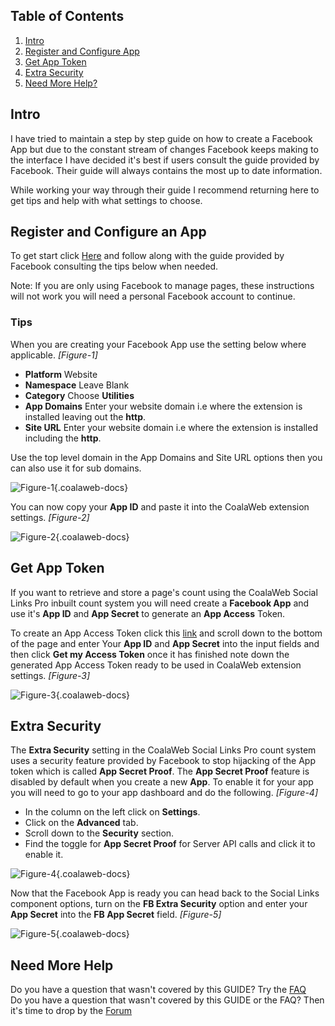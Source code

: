 ## Table of Contents
1.  [Intro](#intro)
1.  [Register and Configure App](#register)
1.  [Get App Token](#token)
2.  [Extra Security](#extra)
3.  [Need More Help?](#more-help)

## <a class="doc-top" name="intro"></a>Intro

I have tried to maintain a step by step guide on how to create a Facebook App but due to the constant stream of changes Facebook keeps making to the interface I have decided it's best if users consult the guide provided by Facebook. Their guide will always contains the most up to date information. 

<div class="uk-alert">While working your way through their guide I recommend returning here to get tips and help with what settings to choose.</div>

## <a name="register"></a>Register and Configure an App

To get start click [Here](https://developers.facebook.com/docs/apps/register) and follow along with the guide provided by Facebook consulting the tips below when needed. 

<div class="uk-alert">Note: If you are only using Facebook to manage pages, these instructions will not work you will need a personal Facebook account to continue.</div>

### Tips

When you are creating your Facebook App use the setting below where applicable. *\[Figure-1\]*

- **Platform** Website
- **Namespace** Leave Blank
- **Category** Choose **Utilities**
- **App Domains** Enter your website domain i.e where the extension is installed leaving out the **http**. 
- **Site URL** Enter your website domain i.e where the extension is installed including the **http**. 

<div class="uk-alert">Use the top level domain in the App Domains and Site URL options then you can also use it for sub domains.</div>

![Figure-1](http://cdn.coalaweb.com/images/docs/joomla-extensions/social-links/fb-app/cw-fbapp-figure-1.png "Figure-1"){.coalaweb-docs}

You can now copy your **App ID** and paste it into the CoalaWeb extension settings. *\[Figure-2\]*

![Figure-2](http://cdn.coalaweb.com/images/docs/joomla-extensions/social-links/fb-app/cw-fbapp-figure-2.png "Figure-2"){.coalaweb-docs}

## <a name="token"></a>Get App Token

If you want to retrieve and store a page's count using the CoalaWeb Social Links Pro inbuilt count system you will need create a **Facebook App** and use it's **App ID** and **App Secret** to generate an **App Access** Token. 

To create an App Access Token click this [link](https://smashballoon.com/custom-facebook-feed/access-token/) and scroll down to the bottom of the page and enter Your **App ID** and **App Secret** into the input fields and then click **Get my Access Token** once it has finished note down the generated App Access Token ready to be used in CoalaWeb extension settings. *\[Figure-3\]*

![Figure-3](http://cdn.coalaweb.com/images/docs/joomla-extensions/social-links/fb-app/cw-fbapp-figure-3.png "Figure-3"){.coalaweb-docs}

## <a name="token"></a>Extra Security

The **Extra Security** setting in the CoalaWeb Social Links Pro count system uses a security feature provided by Facebook to stop hijacking of the App token which is called **App Secret Proof**. The **App Secret Proof** feature is disabled by default when you create a new **App**. To enable it for your app you will need to go to your app dashboard and do the following. *\[Figure-4\]*

- In the column on the left click on **Settings**.
- Click on the **Advanced** tab.
- Scroll down to the **Security** section.
- Find the toggle for **App Secret Proof** for Server API calls and click it to enable it.

![Figure-4](http://cdn.coalaweb.com/images/docs/joomla-extensions/social-links/fb-app/cw-fbapp-figure-4.png "Figure-4"){.coalaweb-docs}

Now that the Facebook App is ready you can head back to the Social Links component options, turn on the **FB Extra Security** option and enter your **App Secret** into the **FB App Secret** field. *\[Figure-5\]*

![Figure-5](http://cdn.coalaweb.com/images/docs/joomla-extensions/social-links/fb-app/cw-fbapp-figure-5.png "Figure-5"){.coalaweb-docs}

## <a name="more-help"></a>Need More Help

<div class="uk-alert">Do you have a question that wasn't covered by this GUIDE? Try the <a href="http://coalaweb.com/support/documentation/category/social-links" target="_self">FAQ</a></div>

<div class="uk-alert">Do you have a question that wasn't covered by this GUIDE or the FAQ? Then it's time to drop by the <a href="http://coalaweb.com/forum/index" target="_self">Forum</a></div>